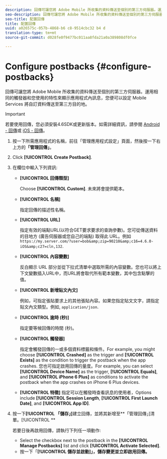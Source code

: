 ```yaml
---
description: 回傳可讓您將 Adobe Mobile 所收集的資料傳送至個別的第三方伺服器。運用相同的觸發器和您使用的特性來顯示應用程式內訊息，您便可以設定 Mobile Services 將自訂資料傳送至第三方目的地。
seo-description: 回傳可讓您將 Adobe Mobile 所收集的資料傳送至個別的第三方伺服器。運用相同的觸發器和您使用的特性來顯示應用程式內訊息，您便可以設定 Mobile Services 將自訂資料傳送至第三方目的地。
seo-title: 配置回傳
title: 配置回傳
uuid: a026575c-057b-4868-b6 c8-9514cbc32 b4 d
translation-type: tm+mt
source-git-commit: d028fe0f9477bc011aa8fda21a0a389808df0fce

---
```



# Configure postbacks {#configure-postbacks}

回傳可讓您將 Adobe Mobile 所收集的資料傳送至個別的第三方伺服器。運用相同的觸發器和您使用的特性來顯示應用程式內訊息，您便可以設定 Mobile Services 將自訂資料傳送至第三方目的地。

>[!IMPORTANT]
>
>若要使用回傳，您必須安裝4.6SDK或更新版本。如需詳細資訊，請參閱 [Android - 回傳](/help/android/analytics-main/postbacks/postbacks.md)或 [iOS - 回傳](/help/ios/analytics-main/postback/postback.md)。

1. 按一下所需應用程式的名稱，前往「管理應用程式設定」頁面，然後按一下右上方的&#x200B;**「管理回傳」**。
1. Click **[!UICONTROL Create Postback]**.
1. 在欄位中輸入下列資訊:

   * **[!UICONTROL 回傳類型]**

      Choose **[!UICONTROL Custom]**. 未來將會提供範本。

   * **[!UICONTROL 名稱]**

      指定回傳的描述性名稱。

   * **[!UICONTROL URL]**

      指定有效的端點URL(以符合GET要求要求的查詢參數)。您可從傳送資料的目地方 (廣告伺服器或您自己的端點) 取得此 URL。例如 `https://my.server.com/?user=bob&amp;zip=90210&amp;c16=4.6.0-iOS&amp;c27=cln,132`.

   * **[!UICONTROL 內容變數]**

      反白顯示 URL 部分並從下拉式清單中選取所需的內容變數。您也可以將上下文變數插入URL中，而URL將會取代所有範本變數，其中包含點擊的值。

   * **[!UICONTROL 新增貼文內文]**

      例如，可指定張貼要求上的其他張貼內容。如果您指定貼文文字，請指定貼文內文類型。例如, `application/json`.

   * **[!UICONTROL 逾時 (秒)]**

      指定要等候回傳的時間 (秒)。

   * **[!UICONTROL 觸發器]**

      指定會觸發回傳的一或多個資料標籤和條件。For example, you might choose **[!UICONTROL Crashed]** as the trigger and **[!UICONTROL Exists]** as the condition to trigger the postback when the app crashes. 您也可指定啟用回傳的量度。For example, you can select **[!UICONTROL Device Name]** as the trigger, **[!UICONTROL Equals]**, and **[!UICONTROL iPhone 6 Plus]** as conditions to activate the postback when the app crashes on iPhone 6 Plus devices.

   * **[!UICONTROL 特徵]**
   指定可以在觸發時查看訊息的使用者，Options include **[!UICONTROL Session Length**, **[!UICONTROL First Launch Date]**, and **[!UICONTROL App ID]**.

1. 按一下&#x200B;**[!UICONTROL 「儲存」]**&#x200B;建立回傳，並將其新增至&#x200B;**「管理回傳」]清單。[!UICONTROL **

   若要日後再啟用回傳，請執行下列任一項動作:

   * Select the checkbox next to the postback in the **[!UICONTROL Manage Postbacks]** list and click **[!UICONTROL Activate Selected]**.
   * 按一下「**[!UICONTROL 儲存並啟動]」，儲存變更並立即啟用回傳。**
